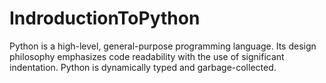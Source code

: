 # IndroductionToPython
Python is a high-level, general-purpose programming language. Its design philosophy emphasizes code readability with the use of significant indentation. Python is dynamically typed and garbage-collected.
